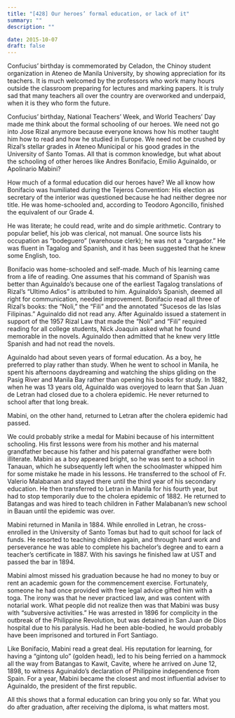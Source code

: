 ```yaml
---
title: "[428] Our heroes’ formal education, or lack of it"
summary: ""
description: ""

date: 2015-10-07
draft: false
---
```



Confucius’ birthday is commemorated by Celadon, the Chinoy student organization in Ateneo de Manila University, by showing appreciation for its teachers. It is much welcomed by the professors who work many hours outside the classroom preparing for lectures and marking papers. It is truly sad that many teachers all over the country are overworked and underpaid, when it is they who form the future.

Confucius’ birthday, National Teachers’ Week, and World Teachers’ Day made me think about the formal schooling of our heroes. We need not go into Jose Rizal anymore because everyone knows how his mother taught him how to read and how he studied in Europe. We need not be crushed by Rizal’s stellar grades in Ateneo Municipal or his good grades in the University of Santo Tomas. All that is common knowledge, but what about the schooling of other heroes like Andres Bonifacio, Emilio Aguinaldo, or Apolinario Mabini?

How much of a formal education did our heroes have? We all know how Bonifacio was humiliated during the Tejeros Convention: His election as secretary of the interior was questioned because he had neither degree nor title. He was home-schooled and, according to Teodoro Agoncillo, finished the equivalent of our Grade 4.

He was literate; he could read, write and do simple arithmetic. Contrary to popular belief, his job was clerical, not manual. One source lists his occupation as “bodeguero” (warehouse clerk); he was not a “cargador.” He was fluent in Tagalog and Spanish, and it has been suggested that he knew some English, too.

Bonifacio was home-schooled and self-made. Much of his learning came from a life of reading. One assumes that his command of Spanish was better than Aguinaldo’s because one of the earliest Tagalog translations of Rizal’s “Ultimo Adios” is attributed to him. Aguinaldo’s Spanish, deemed all right for communication, needed improvement. Bonifacio read all three of Rizal’s books: the “Noli,” the “Fili” and the annotated “Sucesos de las Islas Filipinas.” Aguinaldo did not read any. After Aguinaldo issued a statement in support of the 1957 Rizal Law that made the “Noli” and “Fili” required reading for all college students, Nick Joaquin asked what he found memorable in the novels. Aguinaldo then admitted that he knew very little Spanish and had not read the novels.

Aguinaldo had about seven years of formal education. As a boy, he preferred to play rather than study. When he went to school in Manila, he spent his afternoons daydreaming and watching the ships gliding on the Pasig River and Manila Bay rather than opening his books for study. In 1882, when he was 13 years old, Aguinaldo was overjoyed to learn that San Juan de Letran had closed due to a cholera epidemic. He never returned to school after that long break.

Mabini, on the other hand, returned to Letran after the cholera epidemic had passed.

We could probably strike a medal for Mabini because of his intermittent schooling. His first lessons were from his mother and his maternal grandfather because his father and his paternal grandfather were both illiterate. Mabini as a boy appeared bright, so he was sent to a school in Tanauan, which he subsequently left when the schoolmaster whipped him for some mistake he made in his lessons. He transferred to the school of Fr. Valerio Malabanan and stayed there until the third year of his secondary education. He then transferred to Letran in Manila for his fourth year, but had to stop temporarily due to the cholera epidemic of 1882. He returned to Batangas and was hired to teach children in Father Malabanan’s new school in Bauan until the epidemic was over.

Mabini returned in Manila in 1884. While enrolled in Letran, he cross-enrolled in the University of Santo Tomas but had to quit school for lack of funds. He resorted to teaching children again, and through hard work and perseverance he was able to complete his bachelor’s degree and to earn a teacher’s certificate in 1887. With his savings he finished law at UST and passed the bar in 1894.

Mabini almost missed his graduation because he had no money to buy or rent an academic gown for the commencement exercise. Fortunately, someone he had once provided with free legal advice gifted him with a toga. The irony was that he never practiced law, and was content with notarial work. What people did not realize then was that Mabini was busy with “subversive activities.” He was arrested in 1896 for complicity in the outbreak of the Philippine Revolution, but was detained in San Juan de Dios hospital due to his paralysis. Had he been able-bodied, he would probably have been imprisoned and tortured in Fort Santiago.

Like Bonifacio, Mabini read a great deal. His reputation for learning, for having a “gintong ulo” (golden head), led to his being ferried on a hammock all the way from Batangas to Kawit, Cavite, where he arrived on June 12, 1898, to witness Aguinaldo’s declaration of Philippine independence from Spain. For a year, Mabini became the closest and most influential adviser to Aguinaldo, the president of the first republic.

All this shows that a formal education can bring you only so far. What you do after graduation, after receiving the diploma, is what matters most.
